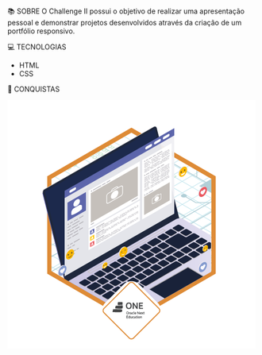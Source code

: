 📚 SOBRE
O Challenge II possui o objetivo de realizar uma apresentação pessoal e demonstrar projetos desenvolvidos através da criação de um portfólio responsivo.

💻 TECNOLOGIAS

- HTML
- CSS

🥇 CONQUISTAS

<img src="./assets/images/Badge.png">

